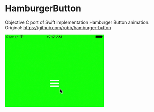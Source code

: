 # HamburgerButton
Objective C port of Swift implementation Hamburger Button animation. Original: https://github.com/robb/hamburger-button



![alt tag](https://github.com/akaabe/HamburgerButton/blob/master/example.gif)
